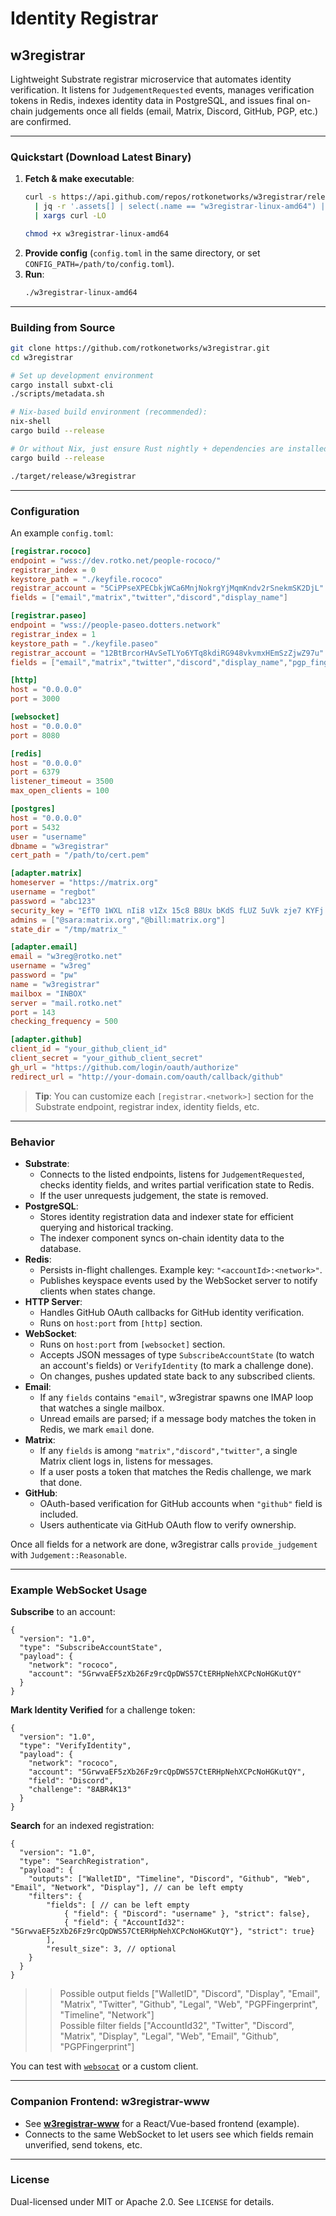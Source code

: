 # Identity Registrar

## w3registrar

Lightweight Substrate registrar microservice that automates identity verification.
It listens for `JudgementRequested` events, manages verification tokens in Redis,
indexes identity data in PostgreSQL, and issues final on-chain judgements once all fields 
(email, Matrix, Discord, GitHub, PGP, etc.) are confirmed.

---

### Quickstart (Download Latest Binary)

1. **Fetch & make executable**:
   ```bash
   curl -s https://api.github.com/repos/rotkonetworks/w3registrar/releases/latest \
     | jq -r '.assets[] | select(.name == "w3registrar-linux-amd64") | .browser_download_url' \
     | xargs curl -LO

   chmod +x w3registrar-linux-amd64
   ```
2. **Provide config** (`config.toml` in the same directory, or set `CONFIG_PATH=/path/to/config.toml`).
3. **Run**:
   ```bash
   ./w3registrar-linux-amd64
   ```

---

### Building from Source

```bash
git clone https://github.com/rotkonetworks/w3registrar.git
cd w3registrar

# Set up development environment
cargo install subxt-cli
./scripts/metadata.sh

# Nix-based build environment (recommended):
nix-shell
cargo build --release

# Or without Nix, just ensure Rust nightly + dependencies are installed:
cargo build --release

./target/release/w3registrar
```

---

### Configuration

An example `config.toml`:

```toml
[registrar.rococo]
endpoint = "wss://dev.rotko.net/people-rococo/"
registrar_index = 0
keystore_path = "./keyfile.rococo"
registrar_account = "5CiPPseXPECbkjWCa6MnjNokrgYjMqmKndv2rSnekmSK2DjL"
fields = ["email","matrix","twitter","discord","display_name"]

[registrar.paseo]
endpoint = "wss://people-paseo.dotters.network"
registrar_index = 1
keystore_path = "./keyfile.paseo"
registrar_account = "12BtBrcorHAvSeTLYo6YTq8kdiRG948vkvmxHEmSzZjwZ97u"
fields = ["email","matrix","twitter","discord","display_name","pgp_fingerprint","github"]

[http]
host = "0.0.0.0"
port = 3000

[websocket]
host = "0.0.0.0"
port = 8080

[redis]
host = "0.0.0.0"
port = 6379
listener_timeout = 3500
max_open_clients = 100

[postgres]
host = "0.0.0.0"
port = 5432
user = "username"
dbname = "w3registrar"
cert_path = "/path/to/cert.pem"

[adapter.matrix]
homeserver = "https://matrix.org"
username = "regbot"
password = "abc123"
security_key = "EfT0 1WXL nIi8 v1Zx 15c8 B8Ux bKdS fLUZ 5uVk zje7 KYFj ZiLf"
admins = ["@sara:matrix.org","@bill:matrix.org"]
state_dir = "/tmp/matrix_"

[adapter.email]
email = "w3reg@rotko.net"
username = "w3reg"
password = "pw"
name = "w3registrar"
mailbox = "INBOX"
server = "mail.rotko.net"
port = 143
checking_frequency = 500

[adapter.github]
client_id = "your_github_client_id"
client_secret = "your_github_client_secret"
gh_url = "https://github.com/login/oauth/authorize"
redirect_url = "http://your-domain.com/oauth/callback/github"
```

> **Tip**: You can customize each `[registrar.<network>]` section for the Substrate endpoint, registrar index, identity fields, etc.  

---

### Behavior

- **Substrate**:
  - Connects to the listed endpoints, listens for `JudgementRequested`, checks identity fields, and writes partial verification state to Redis.
  - If the user unrequests judgement, the state is removed.
- **PostgreSQL**:
  - Stores identity registration data and indexer state for efficient querying and historical tracking.
  - The indexer component syncs on-chain identity data to the database.
- **Redis**:
  - Persists in-flight challenges. Example key: `"<accountId>:<network>"`.
  - Publishes keyspace events used by the WebSocket server to notify clients when states change.
- **HTTP Server**:
  - Handles GitHub OAuth callbacks for GitHub identity verification.
  - Runs on `host:port` from `[http]` section.
- **WebSocket**:
  - Runs on `host:port` from `[websocket]` section.
  - Accepts JSON messages of type `SubscribeAccountState` (to watch an account's fields) or `VerifyIdentity` (to mark a challenge done).
  - On changes, pushes updated state back to any subscribed clients.
- **Email**:
  - If any `fields` contains `"email"`, w3registrar spawns one IMAP loop that watches a single mailbox.  
  - Unread emails are parsed; if a message body matches the token in Redis, we mark `email` done.
- **Matrix**:
  - If any `fields` is among `"matrix","discord","twitter"`, a single Matrix client logs in, listens for messages.  
  - If a user posts a token that matches the Redis challenge, we mark that done.
- **GitHub**:
  - OAuth-based verification for GitHub accounts when `"github"` field is included.
  - Users authenticate via GitHub OAuth flow to verify ownership.

Once all fields for a network are done, w3registrar calls `provide_judgement` with `Judgement::Reasonable`.

---

### Example WebSocket Usage

**Subscribe** to an account:
```jsonc
{
  "version": "1.0",
  "type": "SubscribeAccountState",
  "payload": {
    "network": "rococo",
    "account": "5GrwvaEF5zXb26Fz9rcQpDWS57CtERHpNehXCPcNoHGKutQY"
  }
}
```

**Mark Identity Verified** for a challenge token:
```jsonc
{
  "version": "1.0",
  "type": "VerifyIdentity",
  "payload": {
    "network": "rococo",
    "account": "5GrwvaEF5zXb26Fz9rcQpDWS57CtERHpNehXCPcNoHGKutQY",
    "field": "Discord",
    "challenge": "8ABR4K13"
  }
}
```

**Search** for an indexed registration:
```jsonc
{
  "version": "1.0",
  "type": "SearchRegistration",
  "payload": {
    "outputs": ["WalletID", "Timeline", "Discord", "Github", "Web", "Email", "Network", "Display"], // can be left empty
    "filters": {
        "fields": [ // can be left empty
            { "field": { "Discord": "username" }, "strict": false},
            { "field": { "AccountId32": "5GrwvaEF5zXb26Fz9rcQpDWS57CtERHpNehXCPcNoHGKutQY"}, "strict": true}
        ],
        "result_size": 3, // optional
    }
  }
}
```
>> Possible output fields ["WalletID", "Discord", "Display", "Email", "Matrix", "Twitter", "Github", "Legal", "Web", "PGPFingerprint", "Timeline", "Network"]  
>> Possible filter fields ["AccountId32", "Twitter", "Discord", "Matrix", "Display", "Legal", "Web", "Email", "Github", "PGPFingerprint"]  

You can test with [`websocat`](https://github.com/vi/websocat) or a custom client.

---

### Companion Frontend: w3registrar-www

- See [**w3registrar-www**](https://github.com/rotkonetworks/w3registrar-www) for a React/Vue-based frontend (example).
- Connects to the same WebSocket to let users see which fields remain unverified, send tokens, etc.

---

### License

Dual-licensed under MIT or Apache 2.0. See `LICENSE` for details.
